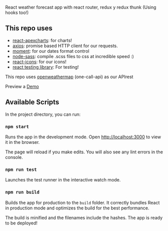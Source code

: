 React weather forecast app with react router, redux y redux thunk (Using hooks too!)


## This repo uses
- [react-apexcharts](https://apexcharts.com/react-chart-demos/): for charts!
- [axios](https://github.com/axios/axios): promise based HTTP client for our requests.
- [moment](https://momentjs.com/): for our dates format control
- [node-sass](https://www.npmjs.com/package/node-sass): compile .scss files to css at incredible speed :)
- [react-icons](https://react-icons.github.io/react-icons/): for our icons!
- [react testing library](https://testing-library.com/): For testing!

This repo uses [openweathermap](https://openweathermap.org/api/one-call-api) (one-call-api) as our APIrest

Preview a [Demo](https://weather-forecast.herokuapp.com/)

## Available Scripts

In the project directory, you can run:

### `npm start`

Runs the app in the development mode.
Open [http://localhost:3000](http://localhost:3000) to view it in the browser.

The page will reload if you make edits.
You will also see any lint errors in the console.

### `npm run test`

Launches the test runner in the interactive watch mode.

### `npm run build`

Builds the app for production to the `build` folder.
It correctly bundles React in production mode and optimizes the build for the best performance.

The build is minified and the filenames include the hashes.
The app is ready to be deployed!
